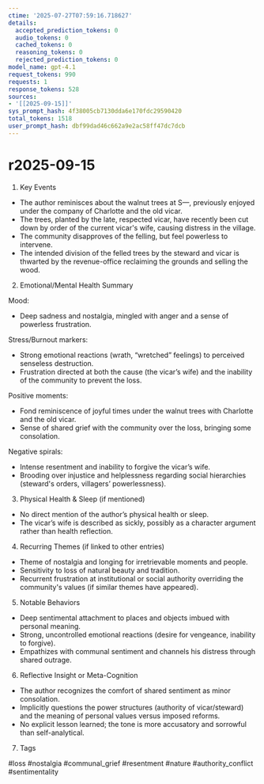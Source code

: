 ```yaml
---
ctime: '2025-07-27T07:59:16.718627'
details:
  accepted_prediction_tokens: 0
  audio_tokens: 0
  cached_tokens: 0
  reasoning_tokens: 0
  rejected_prediction_tokens: 0
model_name: gpt-4.1
request_tokens: 990
requests: 1
response_tokens: 528
sources:
- '[[2025-09-15]]'
sys_prompt_hash: 4f38005cb7130dda6e170fdc29590420
total_tokens: 1518
user_prompt_hash: dbf99dad46c662a9e2ac58ff47dc7dcb
---
```

# r2025-09-15

1. Key Events

- The author reminisces about the walnut trees at S—, previously enjoyed under the company of Charlotte and the old vicar.
- The trees, planted by the late, respected vicar, have recently been cut down by order of the current vicar's wife, causing distress in the village.
- The community disapproves of the felling, but feel powerless to intervene.
- The intended division of the felled trees by the steward and vicar is thwarted by the revenue-office reclaiming the grounds and selling the wood.

2. Emotional/Mental Health Summary

Mood:
- Deep sadness and nostalgia, mingled with anger and a sense of powerless frustration.

Stress/Burnout markers:
- Strong emotional reactions (wrath, “wretched” feelings) to perceived senseless destruction.
- Frustration directed at both the cause (the vicar’s wife) and the inability of the community to prevent the loss.

Positive moments:
- Fond reminiscence of joyful times under the walnut trees with Charlotte and the old vicar.
- Sense of shared grief with the community over the loss, bringing some consolation.

Negative spirals:
- Intense resentment and inability to forgive the vicar’s wife.
- Brooding over injustice and helplessness regarding social hierarchies (steward's orders, villagers’ powerlessness).

3. Physical Health & Sleep (if mentioned)

- No direct mention of the author’s physical health or sleep.
- The vicar’s wife is described as sickly, possibly as a character argument rather than health reflection.

4. Recurring Themes (if linked to other entries)

- Theme of nostalgia and longing for irretrievable moments and people.
- Sensitivity to loss of natural beauty and tradition.
- Recurrent frustration at institutional or social authority overriding the community's values (if similar themes have appeared).

5. Notable Behaviors

- Deep sentimental attachment to places and objects imbued with personal meaning.
- Strong, uncontrolled emotional reactions (desire for vengeance, inability to forgive).
- Empathizes with communal sentiment and channels his distress through shared outrage.

6. Reflective Insight or Meta-Cognition

- The author recognizes the comfort of shared sentiment as minor consolation.
- Implicitly questions the power structures (authority of vicar/steward) and the meaning of personal values versus imposed reforms.
- No explicit lesson learned; the tone is more accusatory and sorrowful than self-analytical.

7. Tags

#loss #nostalgia #communal_grief #resentment #nature #authority_conflict #sentimentality